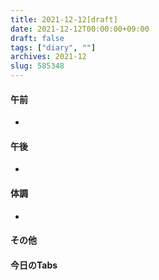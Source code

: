 ```yaml
---
title: 2021-12-12[draft]
date: 2021-12-12T00:00:00+09:00
draft: false
tags: ["diary", ""]
archives: 2021-12
slug: 585348
---
```

#### 午前
- 
#### 午後
- 
#### 体調
- 
#### その他
#### 今日のTabs